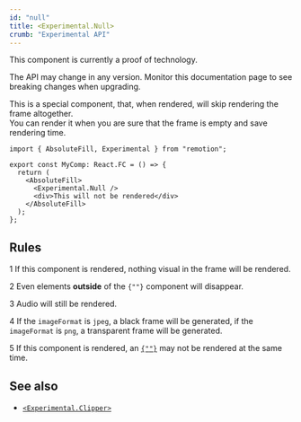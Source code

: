 ```yaml
---
id: "null"
title: <Experimental.Null>
crumb: "Experimental API"
---
```


<ExperimentalBadge>
This component is currently a proof of technology.

The API may change in any version. Monitor this documentation page to see breaking changes when upgrading.
</ExperimentalBadge>

This is a special component, that, when rendered, will skip rendering the frame altogether.  
You can render it when you are sure that the frame is empty and save rendering time.

```tsx twoslash title="EmptyFrame.tsx"
import { AbsoluteFill, Experimental } from "remotion";

export const MyComp: React.FC = () => {
  return (
    <AbsoluteFill>
      <Experimental.Null />
      <div>This will not be rendered</div>
    </AbsoluteFill>
  );
};
```

## Rules

<p>
<Step>1</Step> If this component is rendered, nothing visual in the frame will be rendered.
</p>
<p>
<Step>2</Step> Even elements <strong>outside</strong> of the <code>{"<Null>"}</code> component will disappear.
</p>
<p>
<Step>3</Step> Audio will still be rendered.
</p>
<p>
<Step>4</Step> If the <code>imageFormat</code> is <code>jpeg</code>, a black frame will be generated, if the <code>imageFormat</code> is <code>png</code>, a transparent frame will be generated. 
</p>
<p>
<Step>5</Step> If this component is rendered, an <a href="/docs/clipper"><code>{"<Experimental.Clipper>"}</code></a> may not be rendered at the same time.
</p>

## See also

- [`<Experimental.Clipper>`](/docs/clipper)
